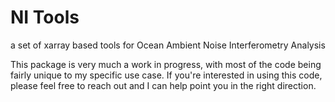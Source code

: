 # NI Tools
a set of xarray based tools for Ocean Ambient Noise Interferometry Analysis

This package is very much a work in progress, with most of the code being fairly unique to my specific use case. If you're interested in using this code, please feel free to reach out and I can help point you in the right direction.

